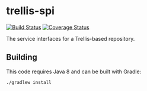 # trellis-spi

[![Build Status](https://travis-ci.org/trellis-ldp/trellis-spi.png?branch=master)](https://travis-ci.org/trellis-ldp/trellis-spi)
[![Coverage Status](https://coveralls.io/repos/github/trellis-ldp/trellis-spi/badge.svg?branch=master)](https://coveralls.io/github/trellis-ldp/trellis-spi?branch=master)


The service interfaces for a Trellis-based repository.

## Building

This code requires Java 8 and can be built with Gradle:

    ./gradlew install
